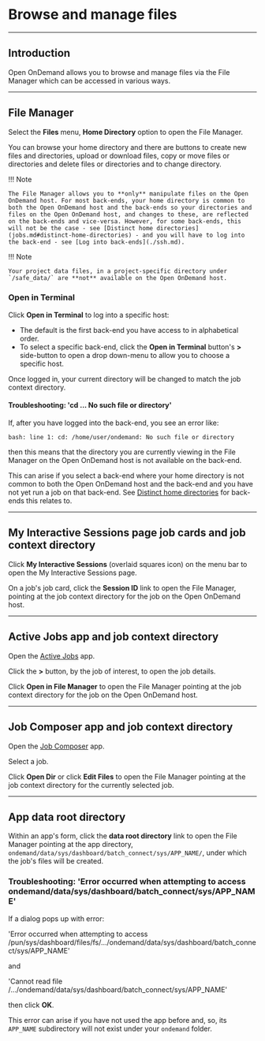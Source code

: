 # Browse and manage files

---

## Introduction

Open OnDemand allows you to browse and manage files via the File Manager which can be accessed in various ways.

---

## File Manager

Select the **Files** menu, **Home Directory** option to open the File Manager.

You can browse your home directory and there are buttons to create new files and directories, upload or download files, copy or move files or directories and delete files or directories and to change directory.

!!! Note

    The File Manager allows you to **only** manipulate files on the Open OnDemand host. For most back-ends, your home directory is common to both the Open OnDemand host and the back-ends so your directories and files on the Open OnDemand host, and changes to these, are reflected on the back-ends and vice-versa. However, for some back-ends, this will not be the case - see [Distinct home directories](jobs.md#distinct-home-directories) - and you will have to log into the back-end - see [Log into back-ends](./ssh.md).

!!! Note

    Your project data files, in a project-specific directory under `/safe_data/` are **not** available on the Open OnDemand host.

### **Open in Terminal**

Click **Open in Terminal** to log into a specific host:

* The default is the first back-end you have access to in alphabetical order.
* To select a specific back-end, click the **Open in Terminal** button's **>** side-button to open a drop down-menu to allow you to choose a specific host.

Once logged in, your current directory will be changed to match the job context directory.

#### Troubleshooting: 'cd ... No such file or directory'

If, after you have logged into the back-end, you see an error like:

```console
bash: line 1: cd: /home/user/ondemand: No such file or directory
```

then this means that the directory you are currently viewing in the File Manager on the Open OnDemand host is not available on the back-end.

This can arise if you select a back-end where your home directory is not common to both the Open OnDemand host and the back-end and you have not yet run a job on that back-end. See [Distinct home directories](jobs.md#distinct-home-directories) for back-ends this relates to.

---

## My Interactive Sessions page job cards and job context directory

Click **My Interactive Sessions** (overlaid squares icon) on the menu bar to open the My Interactive Sessions page.

On a job's job card, click the **Session ID** link to open the File Manager, pointing at the job context directory for the job on the Open OnDemand host.

---

## Active Jobs app and job context directory

Open the [Active Jobs](./apps/active-jobs.md) app.

Click the **>** button, by the job of interest, to open the job details.

Click **Open in File Manager** to open the File Manager pointing at the job context directory for the job on the Open OnDemand host.

---

## Job Composer app and job context directory

Open the [Job Composer](./apps/job-composer.md) app.

Select a job.

Click **Open Dir** or click **Edit Files** to open the File Manager pointing at the job context directory for the currently selected job.

---

## App **data root directory**

Within an app's form, click the **data root directory** link to open the File Manager pointing at the app directory, `ondemand/data/sys/dashboard/batch_connect/sys/APP_NAME/`, under which the job's files will be created.

### Troubleshooting: 'Error occurred when attempting to access ondemand/data/sys/dashboard/batch_connect/sys/APP_NAME'

If a dialog pops up with error:

'Error occurred when attempting to access /pun/sys/dashboard/files/fs/.../ondemand/data/sys/dashboard/batch_connect/sys/APP_NAME'

and

'Cannot read file /.../ondemand/data/sys/dashboard/batch_connect/sys/APP_NAME'

then click **OK**.

This error can arise if you have not used the app before and, so, its `APP_NAME` subdirectory will not exist under your `ondemand` folder.
